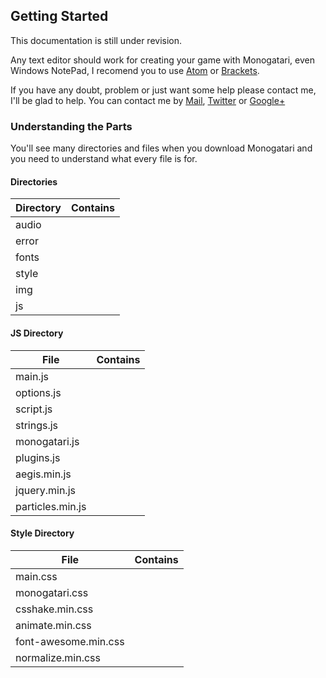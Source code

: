 ## Getting Started

<div class="warning md-depth-2"> This documentation is still under revision.</div>

Any text editor should work for creating your game with Monogatari, even Windows NotePad, I recomend you to use [Atom](https://atom.io/) or [Brackets](http://brackets.io/).

If you have any doubt, problem or just want some help please contact me, I'll be glad to help. You can contact me by <a href="hyuchia(at)gmail(dot)com" class="mailto"> Mail</a>, [Twitter](https://twitter.com/HyuchiaDiego) or [Google+](https://plus.google.com/+HyuchiaDiego/)

### Understanding the Parts
You'll see many directories and files when you download Monogatari and you need to understand what every file is for.

#### Directories

| Directory | Contains |
| ------------- | ------------- |
| audio || Audio files (Music, voice and sounds). |
| error || Custom error pages, you may modify those as you wish. |
| fonts || Font Awesome by default,every other font should be placed here as well |
| style || CSS files for your project. |
| img || All the images for your project (UI, Backgrounds, characters etc.) |
| js || All the things that'll make your VN work |


#### JS Directory

| File | Contains |
| ------------- | ------------- |
| main.js || If you want to add more javascript, this is the file to do it! |
| options.js || Initial settings of your game and engine settings. |
| script.js || The main script of your game. (Here's where your story, characters, images etc are declared) |
| strings.js || UI translations used for internationalization. |
| monogatari.js || The engine itself, you may modify it but only if you know what you're doing. |
| plugins.js || File for adding plugins.|
| aegis.min.js || Aegis library used in the engine. |
| jquery.min.js || jQuery library for user defined functionality. |
| particles.min.js || Javascript Particles library. |


#### Style Directory

| File | Contains |
| ------------- | ------------- |
| main.css || Add your styling in this file. |
| monogatari.css || File with the initial styling of Monogatari. |
| csshake.min.css || CSS Shake Animations Library. |
| animate.min.css || CSS Animations Library. |
| font-awesome.min.css || CSS of Font Awesome. |
| normalize.min.css || CSS Normalizer |
